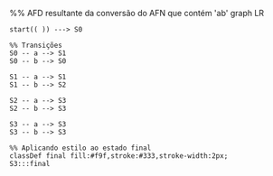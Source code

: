 %% AFD resultante da conversão do AFN que contém 'ab'
graph LR
    
    start(( )) ---> S0
    
    %% Transições
    S0 -- a --> S1
    S0 -- b --> S0
    
    S1 -- a --> S1
    S1 -- b --> S2
    
    S2 -- a --> S3
    S2 -- b --> S3
    
    S3 -- a --> S3
    S3 -- b --> S3
    
    %% Aplicando estilo ao estado final
    classDef final fill:#f9f,stroke:#333,stroke-width:2px;
    S3:::final